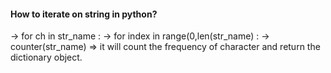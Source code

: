 #### **How to iterate on string in python?**
→ for ch in str_name :
→ for index in range(0,len(str_name) :
→ counter(str_name) => it will count the frequency of character and return the dictionary object.